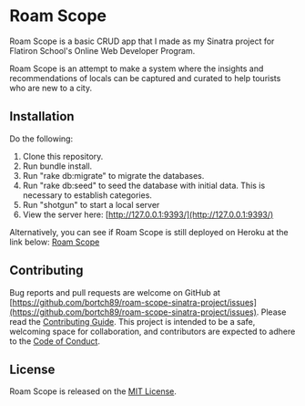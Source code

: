 # Roam Scope

Roam Scope is a basic CRUD app that I made as my Sinatra project for Flatiron School's Online Web Developer Program.

Roam Scope is an attempt to make a system where the insights and recommendations of locals can be captured and curated to help tourists who are new to a city.

## Installation

Do the following:

1. Clone this repository.
2. Run bundle install.
3. Run "rake db:migrate" to migrate the databases.
4. Run "rake db:seed" to seed the database with initial data. This is necessary to establish categories.
5. Run "shotgun" to start a local server
6. View the server here: [http://127.0.0.1:9393/](http://127.0.0.1:9393/)

Alternatively, you can see if Roam Scope is still deployed on Heroku at the link below:
[Roam Scope](https://roam-scope.herokuapp.com/)

## Contributing

Bug reports and pull requests are welcome on GitHub at
[https://github.com/bortch89/roam-scope-sinatra-project/issues](https://github.com/bortch89/roam-scope-sinatra-project/issues).
Please read the [Contributing Guide](./CONTRIBUTING.md).  This project is
intended to be a safe, welcoming space for collaboration, and contributors are
expected to adhere to the [Code of Conduct](./CODE_OF_CONDUCT.md).

## License

Roam Scope is released on the [MIT License](./LICENSE).
